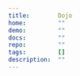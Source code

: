 ```yaml
---
title:        Dojo
home:         ""
demo:         ""
docs:         ""
repo:         ""
tags:         []
description:  ""
---
```


